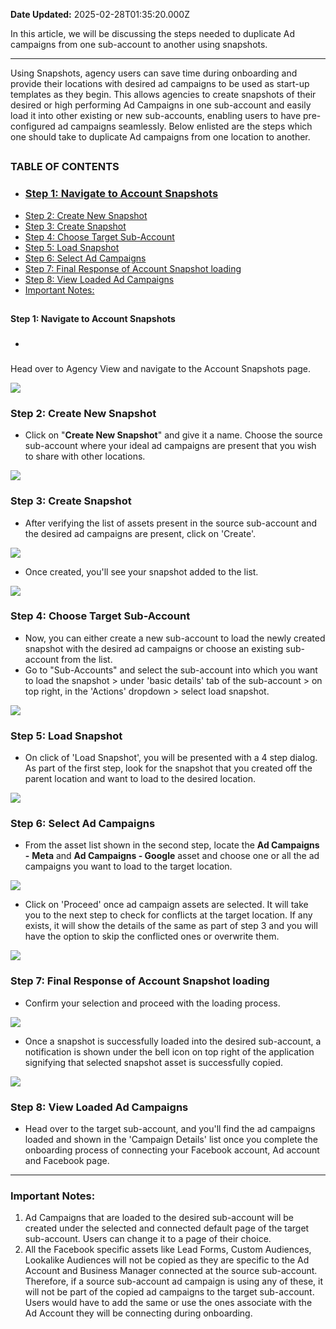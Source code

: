 **Date Updated:** 2025-02-28T01:35:20.000Z
  
  
In this article, we will be discussing the steps needed to duplicate Ad campaigns from one sub-account to another using snapshots.

---

Using Snapshots, agency users can save time during onboarding and provide their locations with desired ad campaigns to be used as start-up templates as they begin. This allows agencies to create snapshots of their desired or high performing Ad Campaigns in one sub-account and easily load it into other existing or new sub-accounts, enabling users to have pre-configured ad campaigns seamlessly. Below enlisted are the steps which one should take to duplicate Ad campaigns from one location to another.

##   

### **TABLE OF CONTENTS**

* ### [Step 1: Navigate to Account Snapshots](#%E2%80%8B%E2%80%8BStep-1%3A-Navigate-to-Account-Snapshots)[](#Head-over-to-Agency-View-and-navigate-to-the-Account-Snapshots-page.)[](#Step-2%3A-Create-New-Snapshot)
* [Step 2: Create New Snapshot](#Step-2%3A-Create-New-Snapshot)[](#Step-3%3A-Create-Snapshot)
* [Step 3: Create Snapshot](#Step-3%3A-Create-Snapshot)[](#Step-4%3A-Choose-Target-Sub-Account)
* [Step 4: Choose Target Sub-Account](#Step-4%3A-Choose-Target-Sub-Account)[](#Step-5%3A-Load-Snapshot)
* [Step 5: Load Snapshot](#Step-5%3A-Load-Snapshot)[](#Step-6%3A-Select-Ad-Campaigns)
* [Step 6: Select Ad Campaigns](#Step-6%3A-Select-Ad-Campaigns)[](#Step-7%3A-Final-Response-of-Account-Snapshot-loading)
* [Step 7: Final Response of Account Snapshot loading](#Step-7%3A-Final-Response-of-Account-Snapshot-loading)[](#Step-8%3A-View-Loaded-Ad-Campaigns)
* [Step 8: View Loaded Ad Campaigns](#Step-8%3A-View-Loaded-Ad-Campaigns)[](#Important-notes:)
* [Important Notes:](#Important-notes:)

##   
**Step 1: Navigate to Account Snapshots**

* ###  
Head over to Agency View and navigate to the Account Snapshots page.  
    
![](https://s3.amazonaws.com/cdn.freshdesk.com/data/helpdesk/attachments/production/155032192004/original/c8CMSDpB_NZEXikw_p1eQGxnpZKvTP6Vbg.png?1725399853)

### **Step 2: Create New Snapshot**

  
* Click on "**Create New Snapshot**" and give it a name. Choose the source sub-account where your ideal ad campaigns are present that you wish to share with other locations.  
    
![](https://s3.amazonaws.com/cdn.freshdesk.com/data/helpdesk/attachments/production/155032192068/original/YBts3Km8U7V6On6bIXytDwcHYKKE8qE69w.png?1725400053)

### **Step 3: Create Snapshot**

  
* After verifying the list of assets present in the source sub-account and the desired ad campaigns are present, click on 'Create'.  
    
![](https://s3.amazonaws.com/cdn.freshdesk.com/data/helpdesk/attachments/production/155032192107/original/OGHgN9qwpFnuH4GvBGNYWGtpa2KLSx6_Uw.png?1725400206)
* Once created, you'll see your snapshot added to the list.  
    
![](https://s3.amazonaws.com/cdn.freshdesk.com/data/helpdesk/attachments/production/155032192142/original/HGJj64jelVY79hji9j0MPGLnO39yGS2oJA.png?1725400291)

  
### **Step 4: Choose Target Sub-Account**

  
* Now, you can either create a new sub-account to load the newly created snapshot with the desired ad campaigns or choose an existing sub-account from the list.
* Go to "Sub-Accounts" and select the sub-account into which you want to load the snapshot > under 'basic details' tab of the sub-account > on top right, in the 'Actions' dropdown > select load snapshot.  
    
![](https://s3.amazonaws.com/cdn.freshdesk.com/data/helpdesk/attachments/production/155032192181/original/hAATgFMhgqui4x77k3PJdO9WnGw4xXAqqA.png?1725400450)

  
### **Step 5: Load Snapshot**

  
* On click of 'Load Snapshot', you will be presented with a 4 step dialog. As part of the first step, look for the snapshot that you created off the parent location and want to load to the desired location.  
    
![](https://s3.amazonaws.com/cdn.freshdesk.com/data/helpdesk/attachments/production/155032192301/original/aZx-s3FgqAgF6pMSLU_G2k1IzIaQxwn04g.png?1725400811)

  
### **Step 6: Select Ad Campaigns**

  
* From the asset list shown in the second step, locate the **Ad Campaigns -** **Meta** and **Ad Campaigns - Google** asset and choose one or all the ad campaigns you want to load to the target location.  
    
![](https://s3.amazonaws.com/cdn.freshdesk.com/data/helpdesk/attachments/production/155042288473/original/oETo1E9tsG4dcV8iVFvuYiAhHpPREZ0jNw.png?1740579110)
* Click on 'Proceed' once ad campaign assets are selected. It will take you to the next step to check for conflicts at the target location. If any exists, it will show the details of the same as part of step 3 and you will have the option to skip the conflicted ones or overwrite them.  
    
![](https://s3.amazonaws.com/cdn.freshdesk.com/data/helpdesk/attachments/production/155032192462/original/rsL0dWVOJUltRyjvY_FMvi93HzvE7-1kfg.png?1725401280)

  
### **Step 7: Final Response of Account Snapshot loading**

  
* Confirm your selection and proceed with the loading process.  
    
![](https://s3.amazonaws.com/cdn.freshdesk.com/data/helpdesk/attachments/production/155032192516/original/qmYcRdbNIB6EVqdp7XjQ-ebXCRqSFUjalw.png?1725401486)
* Once a snapshot is successfully loaded into the desired sub-account, a notification is shown under the bell icon on top right of the application signifying that selected snapshot asset is successfully copied.  
    
![](https://s3.amazonaws.com/cdn.freshdesk.com/data/helpdesk/attachments/production/155032192574/original/QUDRn35wPmdSRuMMgRTv2zNEaOXYyUXYfA.png?1725401633)

###   

### **Step 8: View Loaded Ad Campaigns**

  
* Head over to the target sub-account, and you'll find the ad campaigns loaded and shown in the 'Campaign Details' list once you complete the onboarding process of connecting your Facebook account, Ad account and Facebook page.

---

### **Important Notes:**

1. Ad Campaigns that are loaded to the desired sub-account will be created under the selected and connected default page of the target sub-account. Users can change it to a page of their choice.
2. All the Facebook specific assets like Lead Forms, Custom Audiences, Lookalike Audiences will not be copied as they are specific to the Ad Account and Business Manager connected at the source sub-account. Therefore, if a source sub-account ad campaign is using any of these, it will not be part of the copied ad campaigns to the target sub-account. Users would have to add the same or use the ones associate with the Ad Account they will be connecting during onboarding.
  
  